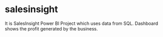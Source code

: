 # salesinsight

It is SalesInsight Power BI Project which uses data from SQL. Dashboard shows the profit generated by the business.
